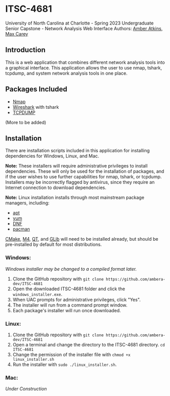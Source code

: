 # ITSC-4681
University of North Carolina at Charlotte - Spring 2023
Undergraduate Senior Capstone - Network Analysis Web Interface
Authors: [Amber Atkins](https://www.linkedin.com/in/amber-atkins-2556941bb), [Max Carey](https://www.linkedin.com/in/max-carey-7a9334191/)
## Introduction
This is a web application that combines different network analysis tools into a graphical interface. This application allows the user to use nmap, tshark, tcpdump, and system network analysis tools in one place.
## Packages Included
- [Nmap](https://nmap.org/)
- [Wireshark](https://www.wireshark.org/) with tshark
- [TCPDUMP](https://www.tcpdump.org/)  

(More to be added)
## Installation
There are installation scripts included in this application for installing dependencies for Windows, Linux, and Mac. 

**Note:** These installers will require administrative privileges to install dependencies. These will only be used for the installation of packages, and if the user wishes to use further capabilities for nmap, tshark, or tcpdump. Installers may be incorrectly flagged by antivirus, since they require an Internet connection to download dependencies.

**Note:** Linux installation installs through most mainstream package managers, including:
 - [apt](https://linuxize.com/post/how-to-use-apt-command/)
 - [yum](https://access.redhat.com/solutions/9934)
 - [DNF](https://docs.fedoraproject.org/en-US/quick-docs/dnf/)
 - [pacman](https://wiki.archlinux.org/title/pacman)

[CMake](https://cmake.org/install/), [M4](https://www.gnu.org/software/m4/), [QT](https://doc.qt.io/qt-6/linux.html), and [GLib](https://docs.gtk.org/glib/) will need to be installed already, but should be pre-installed by default for most distributions.


### Windows:
*Windows installer may be changed to a compiled format later.*
1. Clone the GitHub repository with `git clone https://github.com/ambera-dev/ITSC-4681`
2. Open the downloaded ITSC-4681 folder and click the `windows_installer.exe`.
3. When UAC prompts for administrative privileges, click "Yes".
4. The installer will run from a command prompt window.
5. Each package's installer will run once downloaded.

### Linux:
1. Clone the GitHub repository with `git clone https://github.com/ambera-dev/ITSC-4681`
2. Open a terminal and change the directory to the ITSC-4681 directory. `cd ITSC-4681`
3. Change the permission of the installer file with `chmod +x linux_installer.sh`
4. Run the installer with `sudo ./linux_installer.sh`.

### Mac:
*Under Construction*
